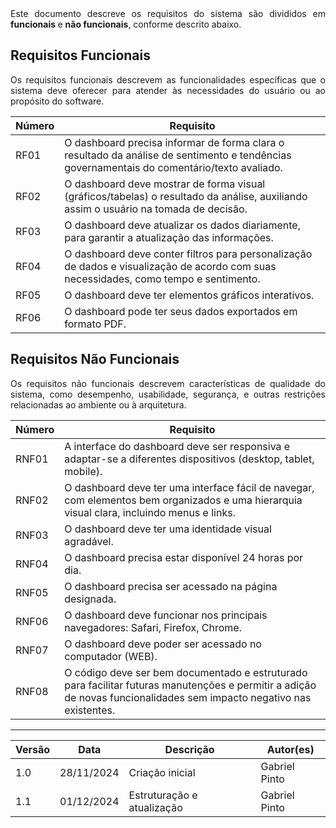 <div align="justify"> Este documento descreve os requisitos do sistema são divididos em <strong> funcionais </strong> e <strong>não funcionais</strong>, conforme descrito abaixo.</div>

## Requisitos Funcionais

<div align="justify"> Os requisitos funcionais descrevem as funcionalidades específicas que o sistema deve oferecer para atender às necessidades do usuário ou ao propósito do software.</div>

| Número | Requisito                                                                                             |
|--------|-------------------------------------------------------------------------------------------------------|
| RF01   | O dashboard precisa informar de forma clara o resultado da análise de sentimento e tendências governamentais do comentário/texto avaliado. |
| RF02   | O dashboard deve mostrar de forma visual (gráficos/tabelas) o resultado da análise, auxiliando assim o usuário na tomada de decisão.         |
| RF03   | O dashboard deve atualizar os dados diariamente, para garantir a atualização das informações.                                              |
| RF04   | O dashboard deve conter filtros para personalização de dados e visualização de acordo com suas necessidades, como tempo e sentimento.      |
| RF05   | O dashboard deve ter elementos gráficos interativos.                                                                                       |
| RF06   | O dashboard pode ter seus dados exportados em formato PDF.                                                                                 |

## Requisitos Não Funcionais

<div align="justify"> Os requisitos não funcionais descrevem características de qualidade do sistema, como desempenho, usabilidade, segurança, e outras restrições relacionadas ao ambiente ou à arquitetura.</div>

| Número | Requisito                                                                                             |
|--------|-------------------------------------------------------------------------------------------------------|
| RNF01  | A interface do dashboard deve ser responsiva e adaptar-se a diferentes dispositivos (desktop, tablet, mobile).                              |
| RNF02  | O dashboard deve ter uma interface fácil de navegar, com elementos bem organizados e uma hierarquia visual clara, incluindo menus e links.  |
| RNF03  | O dashboard deve ter uma identidade visual agradável.                                                                                      |
| RNF04  | O dashboard precisa estar disponível 24 horas por dia.                                                                                     |
| RNF05  | O dashboard precisa ser acessado na página designada.                                                                                      |
| RNF06  | O dashboard deve funcionar nos principais navegadores: Safari, Firefox, Chrome.                                                            |
| RNF07  | O dashboard deve poder ser acessado no computador (WEB).                                                                                   |
| RNF08  | O código deve ser bem documentado e estruturado para facilitar futuras manutenções e permitir a adição de novas funcionalidades sem impacto negativo nas existentes. |

---

| Versão | Data       | Descrição                                                     | Autor(es)        |
|--------|------------|---------------------------------------------------------------|------------------|
| 1.0    | 28/11/2024 | Criação inicial                       | Gabriel Pinto |
| 1.1    | 01/12/2024 | Estruturação e atualização                       | Gabriel Pinto |